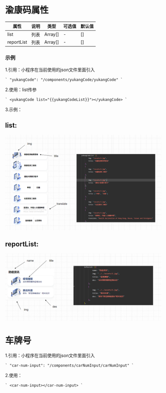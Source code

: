 # 渝康码属性
|  属性   | 说明  |   类型   | 可选值  | 默认值 |
|  ----   | ----  |  ----   |  ----  |  ----  | 
| list  | 列表 |    Array[] |  -  |    []     |
| reportList  | 列表 |Array[] |  -  |    []   |

### 示例

1.引用：小程序在当前使用的json文件里面引入

    ` "yukangCode": "/components/yukangCode/yukangCode" `

2.使用：list传参

    ` <yukangCode list="{{yukangCodeList}}"></yukangCode> `


3.示例：
## list:

![](/assets/list.png)

## reportList:

![](/assets/reportList.png)


# 车牌号

1.引用：小程序在当前使用的json文件里面引入

    ` "car-num-input": "/components/carNumInput/carNumInput" `

2.使用：

    ` <car-num-input></car-num-input> `

